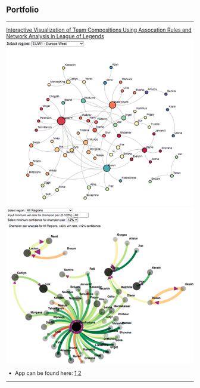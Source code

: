 ## Portfolio

---

[Interactive Visualization of Team Compositions Using Assocation Rules and Network Analysis in League of Legends ](/pdfs/team139poster.pdf)
<br>
<img src="images/euw_graph2.png?raw=true"/><br>
<img src="images/conf_graph1.png?raw=true"/><br>
- App can be found here: [1](https://jrcairns123.github.io),[2](https://cdaekim.github.io)
---


